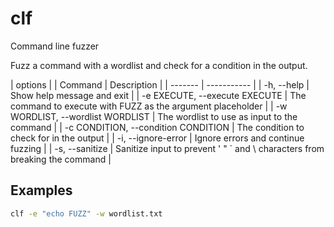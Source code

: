# clf
Command line fuzzer

Fuzz a command with a wordlist and check for a condition in the output.

| options |
| Command | Description |
| ------- | ----------- |
| -h, --help | Show help message and exit |
| -e EXECUTE, --execute EXECUTE | The command to execute with FUZZ as the argument placeholder |
| -w WORDLIST, --wordlist WORDLIST | The wordlist to use as input to the command |
| -c CONDITION, --condition CONDITION | The condition to check for in the output |
| -i, --ignore-error | Ignore errors and continue fuzzing |
| -s, --sanitize | Sanitize input to prevent ' " ` and \ characters from breaking the command |

## Examples
```bash
clf -e "echo FUZZ" -w wordlist.txt 
```
